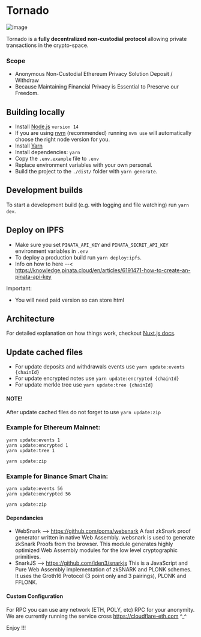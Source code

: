 # Tornado

![image](https://github.com/tHeStRyNg/tornado/assets/118682909/a5525da8-38e5-4118-a328-6e0e340be0d4)

Tornado is a **fully decentralized** **non-custodial** **protocol** allowing private transactions in the crypto-space.

### Scope
- Anonymous Non-Custodial Ethereum Privacy Solution Deposit / Withdraw
- Because Maintaining Financial Privacy is Essential to Preserve our Freedom.

## Building locally

- Install [Node.js](https://nodejs.org) ``` version 14 ```
- If you are using [nvm](https://github.com/creationix/nvm#installation) (recommended) running `nvm use` will automatically choose the right node version for you.
- Install [Yarn](https://yarnpkg.com/en/docs/install)
- Install dependencies: `yarn`
- Copy the `.env.example` file to `.env`
- Replace environment variables with your own personal.
- Build the project to the `./dist/` folder with `yarn generate`.

## Development builds

To start a development build (e.g. with logging and file watching) run `yarn dev`.

## Deploy on IPFS

- Make sure you set `PINATA_API_KEY` and `PINATA_SECRET_API_KEY` environment variables in `.env`
- To deploy a production build run `yarn deploy:ipfs`.
- Info on how to here --< https://knowledge.pinata.cloud/en/articles/6191471-how-to-create-an-pinata-api-key
 
Important:
- You will need paid version so can store html

## Architecture

For detailed explanation on how things work, checkout [Nuxt.js docs](https://nuxtjs.org).

## Update cached files

- For update deposits and withdrawals events use `yarn update:events {chainId}`
- For update encrypted notes use `yarn update:encrypted {chainId}`
- For update merkle tree use `yarn update:tree {chainId}`

#### NOTE!

After update cached files do not forget to use `yarn update:zip`

### Example for Ethereum Mainnet:

```
yarn update:events 1
yarn update:encrypted 1
yarn update:tree 1

yarn update:zip
```

### Example for Binance Smart Chain:

```
yarn update:events 56
yarn update:encrypted 56

yarn update:zip
```

#### Dependancies

- WebSnark --> https://github.com/poma/websnark
A fast zkSnark proof generator written in native Web Assembly. 
websnark is used to generate zkSnark Proofs from the browser.
This module generates highly optimized Web Assembly modules for the low level cryptographic primitives.
- SnarkJS  --> https://github.com/iden3/snarkjs
This is a JavaScript and Pure Web Assembly implementation of zkSNARK and PLONK schemes. It uses the Groth16 Protocol (3 point only and 3 pairings), PLONK and FFLONK.

#### Custom Configuration
 For RPC you can use any network (ETH, POLY, etc) RPC for your anonymity.
 We are currently running the service cross https://cloudflare-eth.com ^_^

 Enjoy !!!

